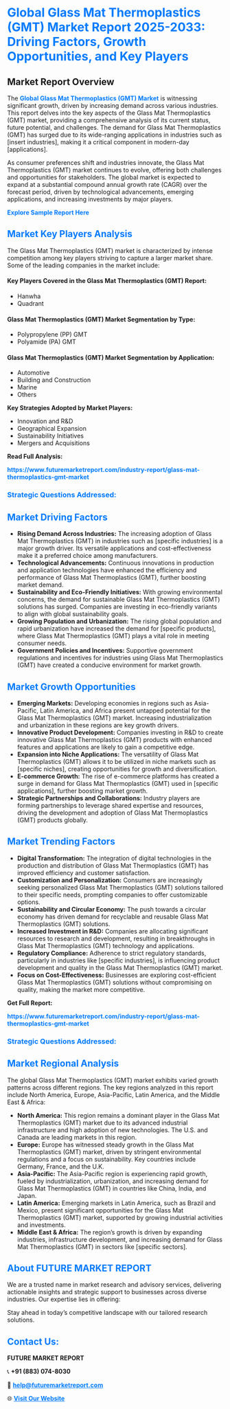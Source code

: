 <h1 style="color: #007BFF;">Global Glass Mat Thermoplastics (GMT) Market Report 2025-2033: Driving Factors, Growth Opportunities, and Key Players</h1>

<section id="overview">
<h2>Market Report Overview</h2>
<p>The <a href="https://www.futuremarketreport.com/industry-report/glass-mat-thermoplastics-gmt-market" style="color: #007BFF; text-decoration: none;"><strong>Global Glass Mat Thermoplastics (GMT) Market</strong></a> is witnessing significant growth, driven by increasing demand across various industries. This report delves into the key aspects of the Glass Mat Thermoplastics (GMT) market, providing a comprehensive analysis of its current status, future potential, and challenges. The demand for Glass Mat Thermoplastics (GMT) has surged due to its wide-ranging applications in industries such as [insert industries], making it a critical component in modern-day [applications].</p>
<p>As consumer preferences shift and industries innovate, the Glass Mat Thermoplastics (GMT) market continues to evolve, offering both challenges and opportunities for stakeholders. The global market is expected to expand at a substantial compound annual growth rate (CAGR) over the forecast period, driven by technological advancements, emerging applications, and increasing investments by major players.</p>
</section>

<section id="overview">
<p><a href="https://www.futuremarketreport.com/request-sample/reportId=28338" style="color: #007BFF; text-decoration: none;"><strong>Explore Sample Report Here</strong></a></p>
</section>

<section id="key-players">
<h2 style="color: #007BFF;">Market Key Players Analysis</h2>
<p>The Glass Mat Thermoplastics (GMT) market is characterized by intense competition among key players striving to capture a larger market share. Some of the leading companies in the market include:</p>
<h4>Key Players Covered in the Glass Mat Thermoplastics (GMT) Report:</h4>
<ul><li>Hanwha</li><li>Quadrant</li></ul>
<h4>Glass Mat Thermoplastics (GMT) Market Segmentation by Type:</h4>
<ul><li>Polypropylene (PP) GMT</li><li>Polyamide (PA) GMT</li></ul>

<h4>Glass Mat Thermoplastics (GMT) Market Segmentation by Application:</h4>
<ul><li>Automotive</li><li>Building and Construction</li><li>Marine</li><li>Others</li></ul>
<p><strong>Key Strategies Adopted by Market Players:</strong></p>
<ul>
<li>Innovation and R&D</li>
<li>Geographical Expansion</li>
<li>Sustainability Initiatives</li>
<li>Mergers and Acquisitions</li>
</ul>
</section>

<section>
<p><strong>Read Full Analysis: </strong></p><a href="https://www.futuremarketreport.com/industry-report/glass-mat-thermoplastics-gmt-market" style="color: #007BFF; text-decoration: none;"><strong>https://www.futuremarketreport.com/industry-report/glass-mat-thermoplastics-gmt-market</strong></a>
<h3 style="color: #007BFF;">Strategic Questions Addressed:</h3>
</section>

<section id="driving-factors">
<h2 style="color: #007BFF;">Market Driving Factors</h2>
<ul>
<li><strong>Rising Demand Across Industries:</strong> The increasing adoption of Glass Mat Thermoplastics (GMT) in industries such as [specific industries] is a major growth driver. Its versatile applications and cost-effectiveness make it a preferred choice among manufacturers.</li>
<li><strong>Technological Advancements:</strong> Continuous innovations in production and application technologies have enhanced the efficiency and performance of Glass Mat Thermoplastics (GMT), further boosting market demand.</li>
<li><strong>Sustainability and Eco-Friendly Initiatives:</strong> With growing environmental concerns, the demand for sustainable Glass Mat Thermoplastics (GMT) solutions has surged. Companies are investing in eco-friendly variants to align with global sustainability goals.</li>
<li><strong>Growing Population and Urbanization:</strong> The rising global population and rapid urbanization have increased the demand for [specific products], where Glass Mat Thermoplastics (GMT) plays a vital role in meeting consumer needs.</li>
<li><strong>Government Policies and Incentives:</strong> Supportive government regulations and incentives for industries using Glass Mat Thermoplastics (GMT) have created a conducive environment for market growth.</li>
</ul>
</section>

<section id="growth-opportunities">
<h2 style="color: #007BFF;">Market Growth Opportunities</h2>
<ul>
<li><strong>Emerging Markets:</strong> Developing economies in regions such as Asia-Pacific, Latin America, and Africa present untapped potential for the Glass Mat Thermoplastics (GMT) market. Increasing industrialization and urbanization in these regions are key growth drivers.</li>
<li><strong>Innovative Product Development:</strong> Companies investing in R&D to create innovative Glass Mat Thermoplastics (GMT) products with enhanced features and applications are likely to gain a competitive edge.</li>
<li><strong>Expansion into Niche Applications:</strong> The versatility of Glass Mat Thermoplastics (GMT) allows it to be utilized in niche markets such as [specific niches], creating opportunities for growth and diversification.</li>
<li><strong>E-commerce Growth:</strong> The rise of e-commerce platforms has created a surge in demand for Glass Mat Thermoplastics (GMT) used in [specific applications], further boosting market growth.</li>
<li><strong>Strategic Partnerships and Collaborations:</strong> Industry players are forming partnerships to leverage shared expertise and resources, driving the development and adoption of Glass Mat Thermoplastics (GMT) products globally.</li>
</ul>
</section>

<section id="trending-factors">
<h2 style="color: #007BFF;">Market Trending Factors</h2>
<ul>
<li><strong>Digital Transformation:</strong> The integration of digital technologies in the production and distribution of Glass Mat Thermoplastics (GMT) has improved efficiency and customer satisfaction.</li>
<li><strong>Customization and Personalization:</strong> Consumers are increasingly seeking personalized Glass Mat Thermoplastics (GMT) solutions tailored to their specific needs, prompting companies to offer customizable options.</li>
<li><strong>Sustainability and Circular Economy:</strong> The push towards a circular economy has driven demand for recyclable and reusable Glass Mat Thermoplastics (GMT) solutions.</li>
<li><strong>Increased Investment in R&D:</strong> Companies are allocating significant resources to research and development, resulting in breakthroughs in Glass Mat Thermoplastics (GMT) technology and applications.</li>
<li><strong>Regulatory Compliance:</strong> Adherence to strict regulatory standards, particularly in industries like [specific industries], is influencing product development and quality in the Glass Mat Thermoplastics (GMT) market.</li>
<li><strong>Focus on Cost-Effectiveness:</strong> Businesses are exploring cost-efficient Glass Mat Thermoplastics (GMT) solutions without compromising on quality, making the market more competitive.</li>
</ul>
</section>

<section>
<p><strong>Get Full Report: </strong></p><a href="https://www.futuremarketreport.com/industry-report/glass-mat-thermoplastics-gmt-market" style="color: #007BFF; text-decoration: none;"><strong>https://www.futuremarketreport.com/industry-report/glass-mat-thermoplastics-gmt-market</strong></a>
<h3 style="color: #007BFF;">Strategic Questions Addressed:</h3>
</section>


<section id="regional-analysis">
<h2 style="color: #007BFF;">Market Regional Analysis</h2>
<p>The global Glass Mat Thermoplastics (GMT) market exhibits varied growth patterns across different regions. The key regions analyzed in this report include North America, Europe, Asia-Pacific, Latin America, and the Middle East & Africa:</p>
<ul>
<li><strong>North America:</strong> This region remains a dominant player in the Glass Mat Thermoplastics (GMT) market due to its advanced industrial infrastructure and high adoption of new technologies. The U.S. and Canada are leading markets in this region.</li>
<li><strong>Europe:</strong> Europe has witnessed steady growth in the Glass Mat Thermoplastics (GMT) market, driven by stringent environmental regulations and a focus on sustainability. Key countries include Germany, France, and the U.K.</li>
<li><strong>Asia-Pacific:</strong> The Asia-Pacific region is experiencing rapid growth, fueled by industrialization, urbanization, and increasing demand for Glass Mat Thermoplastics (GMT) in countries like China, India, and Japan.</li>
<li><strong>Latin America:</strong> Emerging markets in Latin America, such as Brazil and Mexico, present significant opportunities for the Glass Mat Thermoplastics (GMT) market, supported by growing industrial activities and investments.</li>
<li><strong>Middle East & Africa:</strong> The region’s growth is driven by expanding industries, infrastructure development, and increasing demand for Glass Mat Thermoplastics (GMT) in sectors like [specific sectors].</li>
</ul>
</section>

<footer>
<h2 style="color: #007BFF;">About FUTURE MARKET REPORT</h2>
<p>We are a trusted name in market research and advisory services, delivering actionable insights and strategic support to businesses across diverse industries. Our expertise lies in offering:</p>

<p>Stay ahead in today’s competitive landscape with our tailored research solutions.</p>

<h2 style="color: #007BFF;">Contact Us:</h2>
<p><strong>FUTURE MARKET REPORT</strong></p>
<p>📞 <strong>+91 (883) 074-8030</strong></p>
<p>📧 <strong><a href="mailto:help@futuremarketreport.com" style="color: #007BFF;">help@futuremarketreport.com</a></strong></p>
<p>🌐 <strong><a href="https://www.futuremarketreport.com/" style="color: #007BFF;">Visit Our Website</a></strong></p>
</footer>
